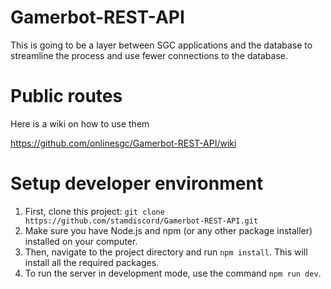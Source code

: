 # Gamerbot-REST-API

This is going to be a layer between SGC applications and the database to streamline the process and use fewer connections to the database.

# Public routes

Here is a wiki on how to use them

https://github.com/onlinesgc/Gamerbot-REST-API/wiki

# Setup developer environment

1. First, clone this project: `git clone https://github.com/stamdiscord/Gamerbot-REST-API.git`
2. Make sure you have Node.js and npm (or any other package installer) installed on your computer.
3. Then, navigate to the project directory and run `npm install`. This will install all the required packages.
4. To run the server in development mode, use the command `npm run dev`.
